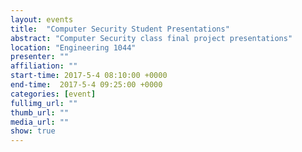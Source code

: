 ```yaml
---
layout: events
title:  "Computer Security Student Presentations"
abstract: "Computer Security class final project presentations"
location: "Engineering 1044"
presenter: ""
affiliation: ""
start-time: 2017-5-4 08:10:00 +0000
end-time:  2017-5-4 09:25:00 +0000
categories: [event]
fullimg_url: ""
thumb_url: ""
media_url: ""
show: true
---
```

